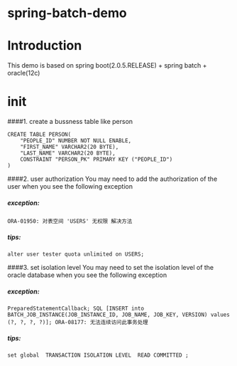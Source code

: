 # spring-batch-demo

# Introduction
This demo is based on spring boot(2.0.5.RELEASE) + spring batch + oracle(12c)

# init
####1. create a bussness table like person
```
CREATE TABLE PERSON(	
    "PEOPLE_ID" NUMBER NOT NULL ENABLE, 
    "FIRST_NAME" VARCHAR2(20 BYTE), 
    "LAST_NAME" VARCHAR2(20 BYTE), 
    CONSTRAINT "PERSON_PK" PRIMARY KEY ("PEOPLE_ID")
)
```
####2. user authorization
You may need to add the authorization of the user when you see the following exception
##### exception:
`ORA-01950: 对表空间 'USERS' 无权限 解决方法`
##### tips:
`alter user tester quota unlimited on USERS;`
 
####3. set isolation level
You may need to set the isolation level of the oracle database when you see the following exception
##### exception:
`PreparedStatementCallback; SQL [INSERT into BATCH_JOB_INSTANCE(JOB_INSTANCE_ID, JOB_NAME, JOB_KEY, VERSION) values (?, ?, ?, ?)]; ORA-08177: 无法连续访问此事务处理`
##### tips:
`set global  TRANSACTION ISOLATION LEVEL  READ COMMITTED ;`